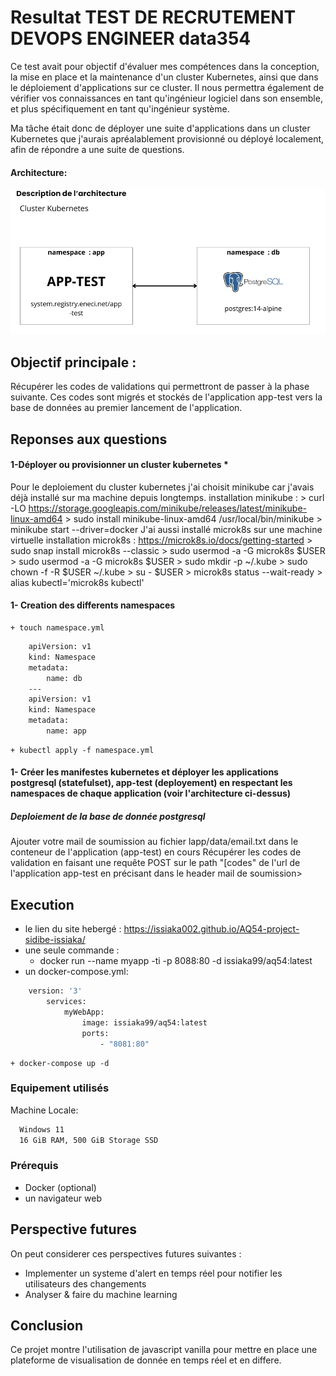 # Resultat TEST DE RECRUTEMENT DEVOPS ENGINEER data354

Ce test avait pour objectif d'évaluer mes compétences dans la conception, la mise en place et la maintenance d'un cluster Kubernetes, ainsi que dans le déploiement d'applications sur ce cluster. Il nous permettra également de vérifier vos connaissances en tant qu'ingénieur logiciel dans son ensemble, et plus spécifiquement en tant qu'ingénieur système.

Ma tâche était donc de déployer une suite d'applications dans un cluster Kubernetes que j'aurais apréalablement provisionné ou déployé localement, afin de répondre a une suite de questions.

#### Architecture:
![Architecture de deploiement ](captures/architecture.png)

## Objectif principale :

Récupérer les codes de validations qui permettront de passer à la phase suivante. Ces codes sont migrés et stockés de l'application app-test vers la base de données au premier lancement de l'application.


## Reponses aux questions

#### 1-Déployer ou provisionner un cluster kubernetes *

Pour le deploiement du cluster kubernetes j'ai choisit minikube car j'avais déjà installé sur ma machine depuis longtemps.
	installation minikube : 
		> curl -LO https://storage.googleapis.com/minikube/releases/latest/minikube-linux-amd64
		> sudo install minikube-linux-amd64 /usr/local/bin/minikube
		> minikube start --driver=docker
J'ai aussi installé microk8s sur une machine virtuelle 
	installation microk8s : https://microk8s.io/docs/getting-started
		> sudo snap install microk8s --classic
		> sudo usermod -a -G microk8s $USER
		> sudo usermod -a -G microk8s $USER
		> sudo mkdir -p ~/.kube
		> sudo chown -f -R $USER ~/.kube
		> su - $USER
		> microk8s status --wait-ready
		> alias kubectl='microk8s kubectl'
	
#### 1- Creation des differents namespaces

	+ touch namespace.yml
```bash
	apiVersion: v1
	kind: Namespace
	metadata:
  		name: db
	---
	apiVersion: v1
	kind: Namespace
	metadata:
  		name: app
```
	+ kubectl apply -f namespace.yml

#### 1- Créer les manifestes kubernetes et déployer les applications postgresql (statefulset), app-test (deployement) en respectant les namespaces de chaque application (voir l'architecture ci-dessus)

##### Deploiement de la base de donnée postgresql











Ajouter votre mail de soumission au fichier lapp/data/email.txt dans le
conteneur de l'application (app-test) en cours
Récupérer les codes de validation en faisant une requête POST sur le
path "[codes" de l'url de l'application app-test en précisant dans le
header mail de soumission>



## Execution

- le lien du site hebergé : https://issiaka002.github.io/AQ54-project-sidibe-issiaka/
- une seule commande : 
    + docker run --name myapp -ti -p 8088:80 -d issiaka99/aq54:latest
- un docker-compose.yml:
```bash
    version: '3'
		services:
  			myWebApp:
    			image: issiaka99/aq54:latest
    			ports:
      				- "8081:80"
```
	+ docker-compose up -d

### Equipement utilisés

Machine Locale:

```bash
  Windows 11
  16 GiB RAM, 500 GiB Storage SSD
```

### Prérequis

- Docker (optional)
- un navigateur web 

## Perspective futures

On peut considerer ces perspectives futures suivantes :

- Implementer un systeme d'alert en temps réel pour notifier les utilisateurs des changements
- Analyser & faire du machine learning

## Conclusion

Ce projet montre l'utilisation de javascript vanilla pour mettre en place une plateforme de visualisation de donnée en temps réel et en differe.
